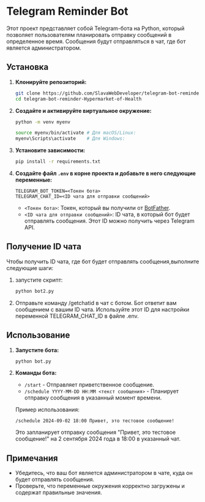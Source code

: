 # Telegram Reminder Bot

Этот проект представляет собой Telegram-бота на Python, который позволяет пользователям планировать отправку сообщений в определенное время. Сообщения будут отправляться в чат, где бот является администратором.

## Установка

1.  **Клонируйте репозиторий:**

    ```bash
    git clone https://github.com/SlavaWebDeveloper/telegram-bot-reminder-Hypermarket-of-Health.git
    cd telegram-bot-reminder-Hypermarket-of-Health
    ```

2.  **Создайте и активируйте виртуальное окружение:**

      ```bash
      python -m venv myenv
      ```

      ```bash
      source myenv/bin/activate # Для macOS/Linux: 
      myenv\Scripts\activate    # Для Windows: 
      ```

3.  **Установите зависимости:**

    ```bash
    pip install -r requirements.txt
    ```

4.  **Создайте файл `.env` в корне проекта и добавьте в него следующие переменные:**

    ```plaintext
    TELEGRAM_BOT_TOKEN=<Токен бота>
    TELEGRAM_CHAT_ID=<ID чата для отправки сообщений>
    ```

    -   `<Токен бота>`: Токен, который вы получили от [BotFather](https://t.me/botfather).
    -   `<ID чата для отправки сообщений>`: ID чата, в который бот будет отправлять сообщения. Этот ID можно получить через Telegram API.

## Получение ID чата

Чтобы получить ID чата, где бот будет отправлять сообщения,выполните следующие шаги: 

1. запустите скрипт:
    ```bash
    python bot2.py
    ```

2. Отправьте команду /getchatid в чат с ботом. Бот ответит вам сообщением с вашим ID чата. Используйте этот ID для настройки переменной TELEGRAM_CHAT_ID в файле .env.


## Использование

1. **Запустите бота:**

    ```bash
    python bot.py
    ```

2. **Команды бота:**

    - `/start` - Отправляет приветственное сообщение.
    - `/schedule YYYY-MM-DD HH:MM <текст сообщения>` - Планирует отправку сообщения в указанный момент времени.

    Пример использования:

    ```plaintext
    /schedule 2024-09-02 18:00 Привет, это тестовое сообщение!
    ```

    Это запланирует отправку сообщения "Привет, это тестовое сообщение!" на 2 сентября 2024 года в 18:00 в указанный чат.

## Примечания

-   Убедитесь, что ваш бот является администратором в чате, куда он будет отправлять сообщения.
-   Проверьте, что переменные окружения корректно загружены и содержат правильные значения.